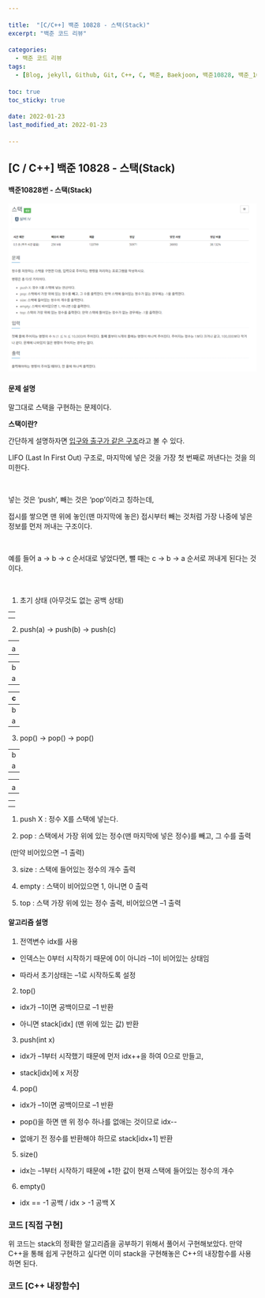 ```yaml
---

title:  "[C/C++] 백준 10828 - 스택(Stack)"
excerpt: "백준 코드 리뷰"

categories:
  - 백준 코드 리뷰
tags:
  - [Blog, jekyll, Github, Git, C++, C, 백준, Baekjoon, 백준10828, 백준_10828번, 10828번, c++_10828번, 스택, stack, stack_c++, stack_c]

toc: true
toc_sticky: true
 
date: 2022-01-23
last_modified_at: 2022-01-23

---
```


## [C / C++] 백준 10828 - 스택(Stack)

#### 백준10828번 - 스택(Stack)

![10828-1](https://github.com/2hyunjinn/2hyunjinn.github.io/blob/master/images/2022-01-23-10845-posting/10828-1.PNG?raw=true)



#### 문제 설명

말그대로 스택을 구현하는 문제이다.



**스택이란?**

간단하게 설명하자면 <u>입구와 출구가 같은 구조</u>라고 볼 수 있다. 

LIFO (Last In First Out) 구조로, 마지막에 넣은 것을 가장 첫 번째로 꺼낸다는 것을 의미한다. 

​    

넣는 것은 ‘push’, 빼는 것은 ‘pop’이라고 칭하는데, 

접시를 쌓으면 맨 위에 놓인(맨 마지막에 놓은) 접시부터 빼는 것처럼 가장 나중에 넣은 정보를 먼저 꺼내는 구조이다.

​    

예를 들어 a -> b -> c 순서대로 넣었다면, 뺄 때는 c -> b -> a 순서로 꺼내게 된다는 것이다.

​    

1. 초기 상태 (아무것도 없는 공백 상태)

|      |
| ---- |
|      |
|      |



2. push(a) -> push(b) -> push(c)

|      |
| ---- |
|      |
| a    |

|      |
| ---- |
| b    |
| a    |

| c    |
| ---- |
| b    |
| a    |

3. pop() -> pop() -> pop()

|      |
| ---- |
| b    |
| a    |

|      |
| ---- |
|      |
| a    |

|      |
| ---- |
|      |
|      |

1.  push X : 정수 X를 스택에 넣는다.

2. pop : 스택에서 가장 위에 있는 정수(맨 마지막에 넣은 정수)를 빼고, 그 수를 출력

​                 (만약 비어있으면 –1 출력)

3. size : 스택에 들어있는 정수의 개수 출력

4. empty : 스택이 비어있으면 1, 아니면 0 출력

5. top : 스택 가장 위에 있는 정수 출력, 비어있으면 –1 출력

  

#### 알고리즘 설명

1. 전역변수 idx를 사용

* 인덱스는 0부터 시작하기 때문에 0이 아니라 –1이 비어있는 상태임

* 따라서 초기상태는 –1로 시작하도록 설정

2. top()

* idx가 –1이면 공백이므로 –1 반환

* 아니면 stack[idx] (맨 위에 있는 값) 반환

3. push(int x)

* idx가 –1부터 시작했기 때문에 먼저 idx++을 하여 0으로 만들고,

* stack[idx]에 x 저장

4. pop()

* idx가 –1이면 공백이므로 –1 반환

* pop()을 하면 맨 위 정수 하나를 없애는 것이므로 idx--

* 없애기 전 정수를 반환해야 하므로 stack[idx+1] 반환

5. size()

* idx는 –1부터 시작하기 때문에 +1한 값이 현재 스택에 들어있는 정수의 개수

6. empty()

* idx == -1 공백 / idx > -1 공백 X



### 코드 [직접 구현]

<script src="https://gist.github.com/2hyunjinn/c42db5a573d7aba5efaad475738c3178.js"></script>

위 코드는 stack의 정확한 알고리즘을 공부하기 위해서 풀어서 구현해보았다. 만약 C++을 통해 쉽게 구현하고 싶다면 이미 stack을 구현해놓은 C++의 내장함수를 사용하면 된다.



### 코드 [C++ 내장함수]

<script src="https://gist.github.com/2hyunjinn/1fc8feeb0bccc3ee274d0c81166597fe.js"></script>



